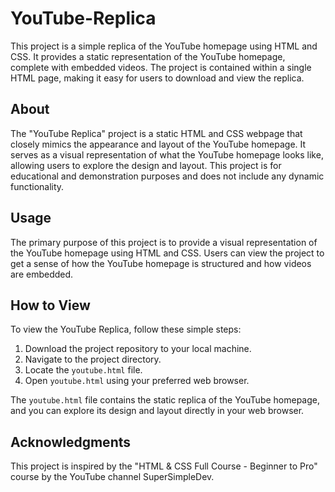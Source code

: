 # YouTube-Replica
This project is a simple replica of the YouTube homepage using HTML and CSS. It provides a static representation of the YouTube homepage, complete with embedded videos. The project is contained within a single HTML page, making it easy for users to download and view the replica.

## About

The "YouTube Replica" project is a static HTML and CSS webpage that closely mimics the appearance and layout of the YouTube homepage. It serves as a visual representation of what the YouTube homepage looks like, allowing users to explore the design and layout. This project is for educational and demonstration purposes and does not include any dynamic functionality.

## Usage

The primary purpose of this project is to provide a visual representation of the YouTube homepage using HTML and CSS. Users can view the project to get a sense of how the YouTube homepage is structured and how videos are embedded. 

## How to View

To view the YouTube Replica, follow these simple steps:

1. Download the project repository to your local machine.
2. Navigate to the project directory.
3. Locate the `youtube.html` file.
4. Open `youtube.html` using your preferred web browser.

The `youtube.html` file contains the static replica of the YouTube homepage, and you can explore its design and layout directly in your web browser.

## Acknowledgments

This project is inspired by the "HTML & CSS Full Course - Beginner to Pro" course by the YouTube channel SuperSimpleDev.
